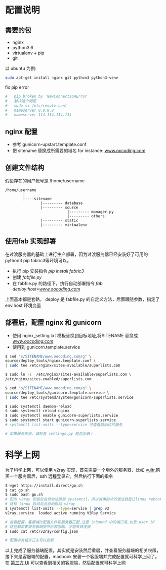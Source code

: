 配置说明
==========

## 需要的包

* nginx
* python3.6
* virtualenv + pip
* git

以 ubuntu 为例:
```bash
sudo apt-get install nginx git python3 python3-venv
```

fix pip error
```bash
#   pip broken by 'NewConnectionError
#   解决这个问题
#   sudo vi /etc/resolv.conf
#   nameserver 8.8.8.8
#   nameserver 114.114.114.114
```

## nginx 配置
* 参考 gunicorn-upstart.template.conf
* 把 sitename 替换成所需要的域名 for instance: www.oocoding.com

## 创建文件结构
假设存在的用户帐号是 /home/username

```
/home/username
        |
        |----sitename
                |--------- database
                |--------- source
                            |--------- manager.py
                            |--------- others
                |--------- static
                |--------- virtualenv
```

## 使用fab 实现部署
在过渡服务器的基础上进行生产部署，因为过渡服务器已经安装好了可用的 python3 pip fabric3等环境可以。

* 执行 pip 安装指令 *pip install fabric3*
* 创建 *fabfile.py*
* 在 fabfile.py 的路径下，执行自动部署指令 *fab deploy:host=www.oocoding.com*

上面基本都是套路， deploy 是 fabfile.py 的自定义方法，后面跟随参数，指定了 env.host 环境变量
        
## 部署后，配置 nginx 和 gunicorn

* 使用 nginx_setting.txt 模板替换到目标地址,将SITENAME 替换成 *www.oocoding.com*
* 使用到 gunicorn.template.service

```bash
$ sed "s/SITENAME/www.oocoding.com/g" \
source/deploy_tools/nginx.template.conf \
| sudo tee /etc/nginx/sites-available/superlists.com

$ sudo ln -s  /etc/nginx/sites-available/superlists.com \
/etc/nginx/sites-enabled/superlists.com

$ sed "s/SITENAME/www.oocoding.com/g" \
source/deploy_tools/gunicorn.template.service \
| sudo tee /etc/systemd/system/gunicorn-superlists.service

$ sudo systemctl daemon-reload
$ sudo systemctl reload nginx
$ sudo systemctl enable gunicorn-superlists.service
$ sudo systemctl start gunicorn-superlists.service
# systemctl list-units --type=service 可查看启动过的服务

# 如果服务失败，请检查 settings.py 是否正确！
```

# 科学上网
为了科学上网，可以使用 v2ray 实现，首先需要一个境外的服务器，比如 [vultr](https://my.vultr.com),购买一个服务器后，ssh 远程登录它，然后执行下面的指令
```bash
$ wget https://install.direct/go.sh
$ cat go.sh
$ sudo bash go.sh
# 因为 v2ray 安装后会自动注册到 systemctl，所以省事的点的做法就是让linux reboot
# 这样 linux 启动后会自动启动 v2ray
$ systemctl list-units --type=service | grep v2 
v2ray.service  loaded active running V2Ray Service  

# 查看配置，客服端的配置文件和服务器匹配,注意 inbound 中的端口号,以及 user id 
# 这些都需要服务器端提供给客服端，才能有效连接
$ sudo cat /etc/v2ray/config.json

# 配置中有相关日志可以查看
```
以上完成了服务器端配置，其实就是安装然后重启，并查看服务器端的相关权限，接下来是客服端的配置，macbook 安装一个客服端并完成配置就可科学上网了。在 [第三方 UI](https://v2ray.com/ui_client/) 可以查看到相关的客服端，然后配置就可科学上网
